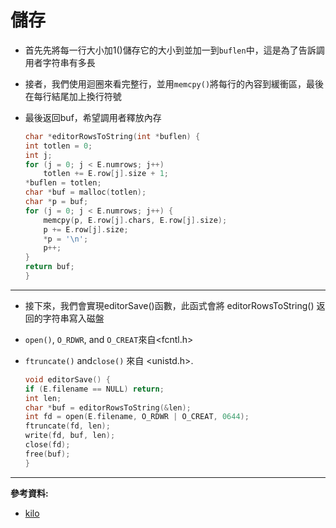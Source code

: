 # 儲存


* 首先先將每一行大小加1()儲存它的大小到並加一到`buflen`中，這是為了告訴調用者字符串有多長

* 接者，我們使用迴圈來看完整行，並用`memcpy()`將每行的內容到緩衝區，最後在每行結尾加上換行符號

* 最後返回buf，希望調用者釋放內存
    ```c
    char *editorRowsToString(int *buflen) {
    int totlen = 0;
    int j;
    for (j = 0; j < E.numrows; j++)
        totlen += E.row[j].size + 1;
    *buflen = totlen;
    char *buf = malloc(totlen);
    char *p = buf;
    for (j = 0; j < E.numrows; j++) {
        memcpy(p, E.row[j].chars, E.row[j].size);
        p += E.row[j].size;
        *p = '\n';
        p++;
    }
    return buf;
    }
    ```

---
* 接下來，我們會實現editorSave()函數，此函式會將 editorRowsToString() 返回的字符串寫入磁盤

* `open()`, `O_RDWR`, and `O_CREAT`來自<fcntl.h>

* `ftruncate()` and`close()` 來自 <unistd.h>.

    ```c
    void editorSave() {
    if (E.filename == NULL) return;
    int len;
    char *buf = editorRowsToString(&len);
    int fd = open(E.filename, O_RDWR | O_CREAT, 0644);
    ftruncate(fd, len);
    write(fd, buf, len);
    close(fd);
    free(buf);
    }
    ```
---
**參考資料:**

* [kilo](https://viewsourcecode.org/snaptoken/kilo/05.aTextEditor.html)

